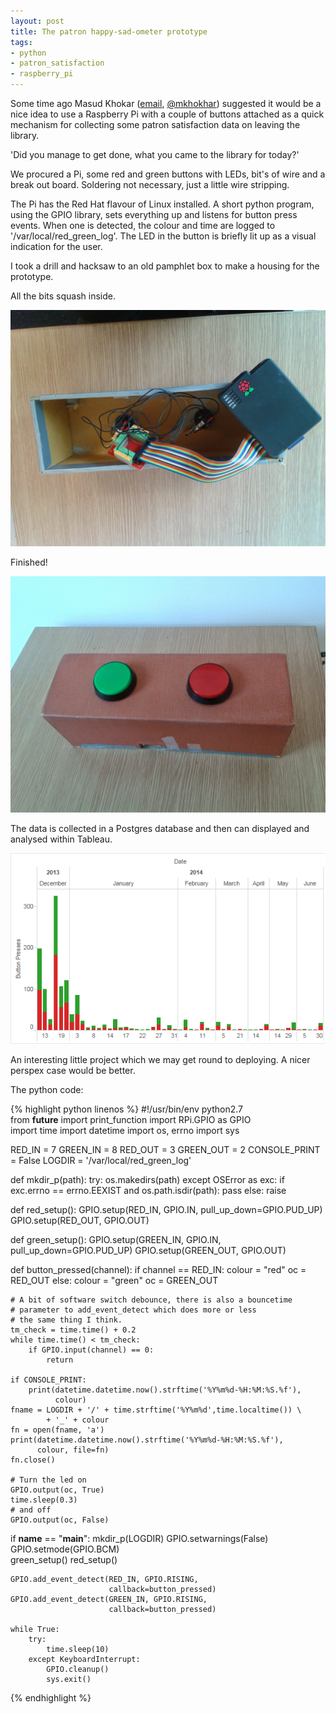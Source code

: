 ```yaml
---
layout: post
title: The patron happy-sad-ometer prototype
tags:
- python
- patron_satisfaction
- raspberry_pi
---
```


Some time ago Masud Khokar 
([email](mailto:masud.khokar"), [@mkhokhar](https://twitter.com/mkhokhar))
suggested it would be a nice idea to 
use a Raspberry Pi with a couple of buttons attached as a quick mechanism
for collecting some patron satisfaction data on leaving the library.

'Did you manage to get done, what you came to the library for today?'

We procured a Pi, some red and green buttons with LEDs, bit's of wire and 
a break out board. Soldering not necessary, just a little wire stripping.

<!--more-->

The Pi has the Red Hat flavour of Linux installed. A short python program,
using the GPIO library, sets everything up and listens for button
press events. When one is detected, the colour and time are logged to
'/var/local/red_green_log'. The LED in the button is briefly lit up as
a visual indication for the user.

I took a drill and hacksaw to an old pamphlet box to make a housing for
the prototype.

All the bits squash inside.

![The innards](/public/images/hsom_innards.jpg)

Finished!

![Finshed](/public/images/hsom.jpg)

The data is collected in a Postgres database and then can displayed 
and analysed within Tableau.

![tableau analysis](/public/images/hsom_tableau.png)

An interesting little project which we may get round to deploying. 
A  nicer perspex case would be better.

The python code:

{% highlight python linenos %}
#!/usr/bin/env python2.7  
from __future__ import print_function
import RPi.GPIO as GPIO  
import time
import datetime
import os, errno
import sys


RED_IN = 7
GREEN_IN = 8
RED_OUT = 3
GREEN_OUT = 2
CONSOLE_PRINT = False
LOGDIR = '/var/local/red_green_log'


def mkdir_p(path):
    try:
        os.makedirs(path)
    except OSError as exc:
        if exc.errno == errno.EEXIST and os.path.isdir(path):
            pass
        else: raise


def red_setup():
    GPIO.setup(RED_IN, GPIO.IN,
               pull_up_down=GPIO.PUD_UP)
    GPIO.setup(RED_OUT, GPIO.OUT)  


def green_setup():
    GPIO.setup(GREEN_IN, GPIO.IN,
               pull_up_down=GPIO.PUD_UP)
    GPIO.setup(GREEN_OUT, GPIO.OUT)  


def button_pressed(channel):
    if channel == RED_IN:
        colour = "red"
        oc = RED_OUT
    else:
        colour = "green"
        oc = GREEN_OUT

    # A bit of software switch debounce, there is also a bouncetime
    # parameter to add_event_detect which does more or less
    # the same thing I think.
    tm_check = time.time() + 0.2
    while time.time() < tm_check:
        if GPIO.input(channel) == 0:
            return

    if CONSOLE_PRINT:
        print(datetime.datetime.now().strftime('%Y%m%d-%H:%M:%S.%f'),
              colour)
    fname = LOGDIR + '/' + time.strftime('%Y%m%d',time.localtime()) \
            + '_' + colour
    fn = open(fname, 'a')
    print(datetime.datetime.now().strftime('%Y%m%d-%H:%M:%S.%f'),
          colour, file=fn)
    fn.close()

    # Turn the led on
    GPIO.output(oc, True)
    time.sleep(0.3)
    # and off
    GPIO.output(oc, False)


if __name__ == "__main__":
    mkdir_p(LOGDIR)
    GPIO.setwarnings(False)
    GPIO.setmode(GPIO.BCM)  
    green_setup()
    red_setup()

    GPIO.add_event_detect(RED_IN, GPIO.RISING,
                          callback=button_pressed)
    GPIO.add_event_detect(GREEN_IN, GPIO.RISING,
                          callback=button_pressed)

    while True:
        try:  
            time.sleep(10)
        except KeyboardInterrupt:  
            GPIO.cleanup()
            sys.exit()
{% endhighlight %}


